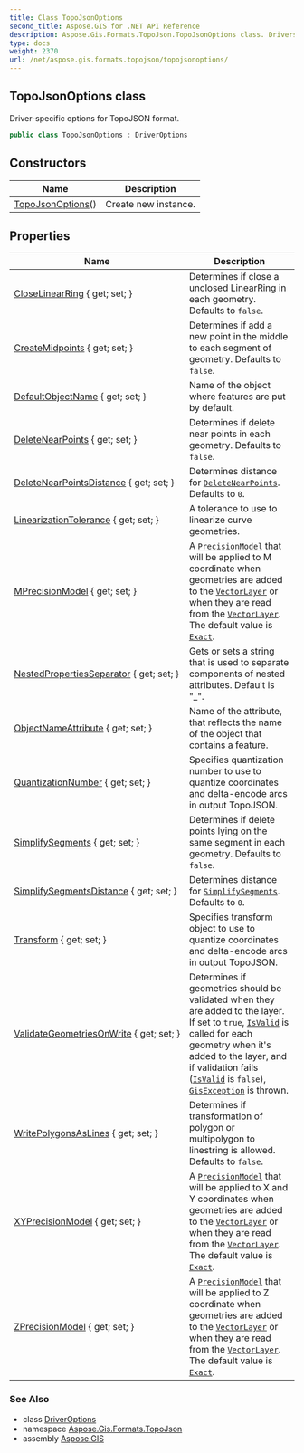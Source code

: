 ```yaml
---
title: Class TopoJsonOptions
second_title: Aspose.GIS for .NET API Reference
description: Aspose.Gis.Formats.TopoJson.TopoJsonOptions class. Driverspecific options for TopoJSON format
type: docs
weight: 2370
url: /net/aspose.gis.formats.topojson/topojsonoptions/
---
```

## TopoJsonOptions class

Driver-specific options for TopoJSON format.

```csharp
public class TopoJsonOptions : DriverOptions
```

## Constructors

| Name | Description |
| --- | --- |
| [TopoJsonOptions](topojsonoptions/)() | Create new instance. |

## Properties

| Name | Description |
| --- | --- |
| [CloseLinearRing](../../aspose.gis/driveroptions/closelinearring/) { get; set; } | Determines if close a unclosed LinearRing in each geometry. Defaults to `false`. |
| [CreateMidpoints](../../aspose.gis/driveroptions/createmidpoints/) { get; set; } | Determines if add a new point in the middle to each segment of geometry. Defaults to `false`. |
| [DefaultObjectName](../../aspose.gis.formats.topojson/topojsonoptions/defaultobjectname/) { get; set; } | Name of the object where features are put by default. |
| [DeleteNearPoints](../../aspose.gis/driveroptions/deletenearpoints/) { get; set; } | Determines if delete near points in each geometry. Defaults to `false`. |
| [DeleteNearPointsDistance](../../aspose.gis/driveroptions/deletenearpointsdistance/) { get; set; } | Determines distance for [`DeleteNearPoints`](../../aspose.gis/driveroptions/deletenearpoints/). Defaults to `0`. |
| [LinearizationTolerance](../../aspose.gis/driveroptions/linearizationtolerance/) { get; set; } | A tolerance to use to linearize curve geometries. |
| [MPrecisionModel](../../aspose.gis/driveroptions/mprecisionmodel/) { get; set; } | A [`PrecisionModel`](../../aspose.gis/precisionmodel/) that will be applied to M coordinate when geometries are added to the [`VectorLayer`](../../aspose.gis/vectorlayer/) or when they are read from the [`VectorLayer`](../../aspose.gis/vectorlayer/). The default value is [`Exact`](../../aspose.gis/precisionmodel/exact/). |
| [NestedPropertiesSeparator](../../aspose.gis.formats.topojson/topojsonoptions/nestedpropertiesseparator/) { get; set; } | Gets or sets a string that is used to separate components of nested attributes. Default is "_". |
| [ObjectNameAttribute](../../aspose.gis.formats.topojson/topojsonoptions/objectnameattribute/) { get; set; } | Name of the attribute, that reflects the name of the object that contains a feature. |
| [QuantizationNumber](../../aspose.gis.formats.topojson/topojsonoptions/quantizationnumber/) { get; set; } | Specifies quantization number to use to quantize coordinates and delta-encode arcs in output TopoJSON. |
| [SimplifySegments](../../aspose.gis/driveroptions/simplifysegments/) { get; set; } | Determines if delete points lying on the same segment in each geometry. Defaults to `false`. |
| [SimplifySegmentsDistance](../../aspose.gis/driveroptions/simplifysegmentsdistance/) { get; set; } | Determines distance for [`SimplifySegments`](../../aspose.gis/driveroptions/simplifysegments/). Defaults to `0`. |
| [Transform](../../aspose.gis.formats.topojson/topojsonoptions/transform/) { get; set; } | Specifies transform object to use to quantize coordinates and delta-encode arcs in output TopoJSON. |
| [ValidateGeometriesOnWrite](../../aspose.gis/driveroptions/validategeometriesonwrite/) { get; set; } | Determines if geometries should be validated when they are added to the layer. If set to `true`, [`IsValid`](../../aspose.gis.geometries/geometry/isvalid/) is called for each geometry when it's added to the layer, and if validation fails ([`IsValid`](../../aspose.gis.geometries/geometry/isvalid/) is `false`), [`GisException`](../../aspose.gis/gisexception/) is thrown. |
| [WritePolygonsAsLines](../../aspose.gis/driveroptions/writepolygonsaslines/) { get; set; } | Determines if transformation of polygon or multipolygon to linestring is allowed. Defaults to `false`. |
| [XYPrecisionModel](../../aspose.gis/driveroptions/xyprecisionmodel/) { get; set; } | A [`PrecisionModel`](../../aspose.gis/precisionmodel/) that will be applied to X and Y coordinates when geometries are added to the [`VectorLayer`](../../aspose.gis/vectorlayer/) or when they are read from the [`VectorLayer`](../../aspose.gis/vectorlayer/). The default value is [`Exact`](../../aspose.gis/precisionmodel/exact/). |
| [ZPrecisionModel](../../aspose.gis/driveroptions/zprecisionmodel/) { get; set; } | A [`PrecisionModel`](../../aspose.gis/precisionmodel/) that will be applied to Z coordinate when geometries are added to the [`VectorLayer`](../../aspose.gis/vectorlayer/) or when they are read from the [`VectorLayer`](../../aspose.gis/vectorlayer/). The default value is [`Exact`](../../aspose.gis/precisionmodel/exact/). |

### See Also

* class [DriverOptions](../../aspose.gis/driveroptions/)
* namespace [Aspose.Gis.Formats.TopoJson](../../aspose.gis.formats.topojson/)
* assembly [Aspose.GIS](../../)


